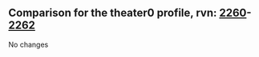 ## Comparison for the theater0 profile, rvn: [2260](https://github.com/PRO100KatYT/FortniteProfileRevisions/tree/main/profiles/theater0/2260%20theater0.json)-[2262](https://github.com/PRO100KatYT/FortniteProfileRevisions/tree/main/profiles/theater0/2262%20theater0.json)

No changes
